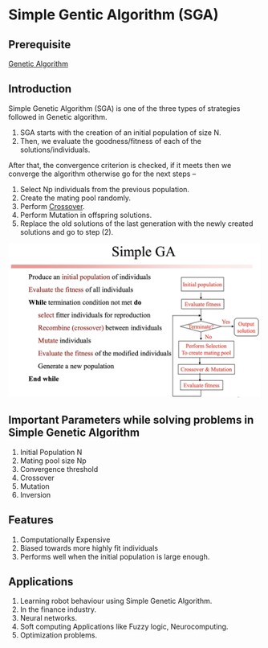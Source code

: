 # Simple Gentic Algorithm (SGA)

## Prerequisite

[Genetic Algorithm](https://www.geeksforgeeks.org/genetic-algorithms/)

## Introduction

Simple Genetic Algorithm (SGA) is one of the three types of strategies followed in Genetic algorithm.

1. SGA starts with the creation of an initial population of size N.
1. Then, we evaluate the goodness/fitness of each of the solutions/individuals.

After that, the convergence criterion is checked, if it meets then we converge the algorithm otherwise go for the next steps –

1. Select Np individuals from the previous population.
1. Create the mating pool randomly.
1. Perform [Crossover](https://www.geeksforgeeks.org/crossover-in-genetic-algorithm/).
1. Perform Mutation in offspring solutions.
1. Replace the old solutions of the last generation with the newly created solutions and go to step (2).

![Simple Genetic Algorithm Block Diagram](image.png)

## Important Parameters while solving problems in Simple Genetic Algorithm

1. Initial Population N
1. Mating pool size Np
1. Convergence threshold
1. Crossover
1. Mutation
1. Inversion

## Features

1. Computationally Expensive
1. Biased towards more highly fit individuals
1. Performs well when the initial population is large enough.

## Applications

1. Learning robot behaviour using Simple Genetic Algorithm.
1. In the finance industry.
1. Neural networks.
1. Soft computing Applications like Fuzzy logic, Neurocomputing.
1. Optimization problems.
